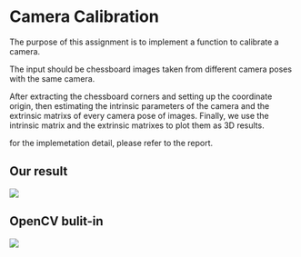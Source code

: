 # Camera Calibration

The purpose of this assignment is to implement a function to calibrate a camera.

The input should be chessboard images taken from different camera poses with the same camera.

After extracting the chessboard corners and setting up the coordinate origin, then estimating the intrinsic parameters of the camera and the extrinsic matrixs of every camera pose of images. Finally, we use the intrinsic matrix and the extrinsic matrixes to plot them as 3D results.


for the implemetation detail, please refer to the report.

## Our result
![](https://i.imgur.com/wHD9jTt.png)
## OpenCV bulit-in 
![](https://i.imgur.com/EditkBA.png)
